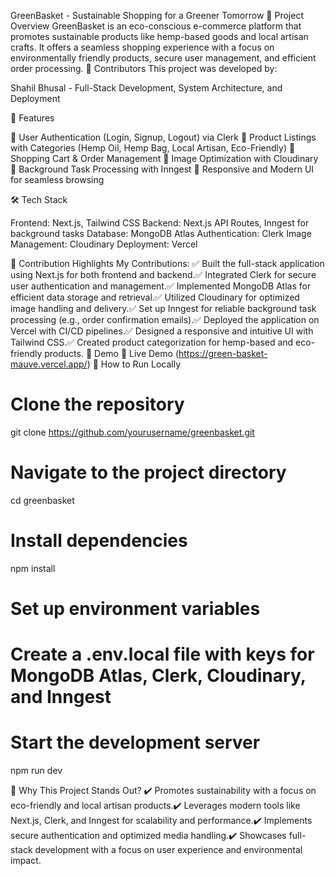 GreenBasket - Sustainable Shopping for a Greener Tomorrow
🚀 Project Overview
GreenBasket is an eco-conscious e-commerce platform that promotes sustainable products like hemp-based goods and local artisan crafts. It offers a seamless shopping experience with a focus on environmentally friendly products, secure user management, and efficient order processing.
👥 Contributors
This project was developed by:

Shahil Bhusal - Full-Stack Development, System Architecture, and Deployment

🎯 Features

🔹 User Authentication (Login, Signup, Logout) via Clerk
🔹 Product Listings with Categories (Hemp Oil, Hemp Bag, Local Artisan, Eco-Friendly)
🔹 Shopping Cart & Order Management
🔹 Image Optimization with Cloudinary
🔹 Background Task Processing with Inngest
🔹 Responsive and Modern UI for seamless browsing

🛠️ Tech Stack

Frontend: Next.js, Tailwind CSS
Backend: Next.js API Routes, Inngest for background tasks
Database: MongoDB Atlas
Authentication: Clerk
Image Management: Cloudinary
Deployment: Vercel

📌 Contribution Highlights
My Contributions:
✅ Built the full-stack application using Next.js for both frontend and backend.✅ Integrated Clerk for secure user authentication and management.✅ Implemented MongoDB Atlas for efficient data storage and retrieval.✅ Utilized Cloudinary for optimized image handling and delivery.✅ Set up Inngest for reliable background task processing (e.g., order confirmation emails).✅ Deployed the application on Vercel with CI/CD pipelines.✅ Designed a responsive and intuitive UI with Tailwind CSS.✅ Created product categorization for hemp-based and eco-friendly products.
🎥 Demo
🔗 Live Demo (https://green-basket-mauve.vercel.app/)
📖 How to Run Locally

# Clone the repository

git clone https://github.com/yourusername/greenbasket.git

# Navigate to the project directory

cd greenbasket

# Install dependencies

npm install

# Set up environment variables

# Create a .env.local file with keys for MongoDB Atlas, Clerk, Cloudinary, and Inngest

# Start the development server

npm run dev

📢 Why This Project Stands Out?
✔️ Promotes sustainability with a focus on eco-friendly and local artisan products.✔️ Leverages modern tools like Next.js, Clerk, and Inngest for scalability and performance.✔️ Implements secure authentication and optimized media handling.✔️ Showcases full-stack development with a focus on user experience and environmental impact.
